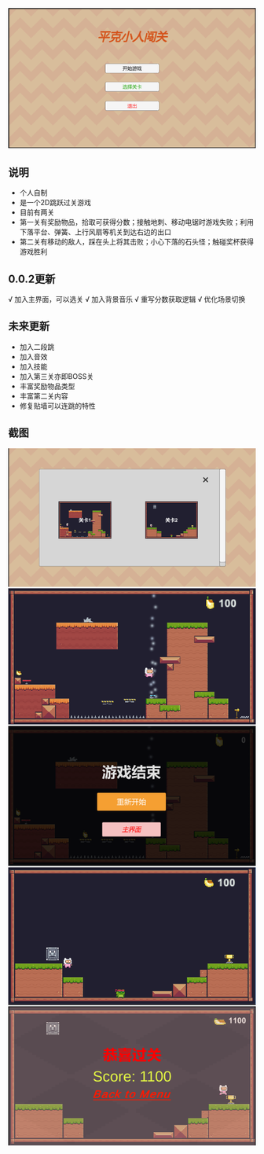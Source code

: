 <div style='text-align:center'>
  <img src='https://raw.githubusercontent.com/ke-Grandet/Unity2DAdventureGame/master/images/0.png' />
</div>

## 说明
* 个人自制
* 是一个2D跳跃过关游戏
* 目前有两关
* 第一关有奖励物品，拾取可获得分数；接触地刺、移动电锯时游戏失败；利用下落平台、弹簧、上行风扇等机关到达右边的出口
* 第二关有移动的敌人，踩在头上将其击败；小心下落的石头怪；触碰奖杯获得游戏胜利

## 0.0.2更新
√ 加入主界面，可以选关
√ 加入背景音乐
√ 重写分数获取逻辑
√ 优化场景切换

## 未来更新
* 加入二段跳
* 加入音效
* 加入技能
* 加入第三关亦即BOSS关
* 丰富奖励物品类型
* 丰富第二关内容
* 修复贴墙可以连跳的特性

## 截图
<img src='https://raw.githubusercontent.com/ke-Grandet/Unity2DAdventureGame/master/images/1.png' />
<img src='https://raw.githubusercontent.com/ke-Grandet/Unity2DAdventureGame/master/images/2.png' />
<img src='https://raw.githubusercontent.com/ke-Grandet/Unity2DAdventureGame/master/images/3.png' />
<img src='https://raw.githubusercontent.com/ke-Grandet/Unity2DAdventureGame/master/images/4.png' />
<img src='https://raw.githubusercontent.com/ke-Grandet/Unity2DAdventureGame/master/images/5.png' />